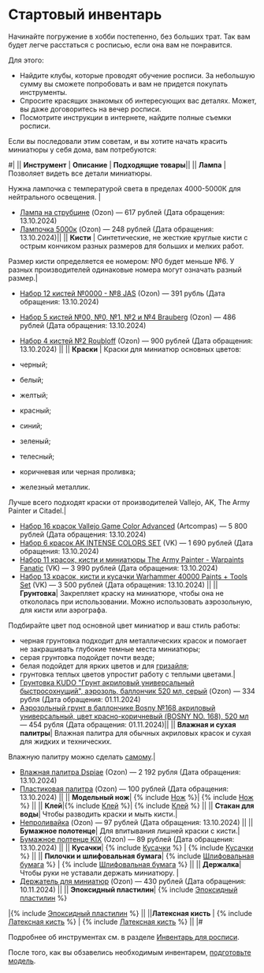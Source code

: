 # Стартовый инвентарь

Начинайте погружение в хобби постепенно, без больших трат. Так вам будет легче расстаться с росписью, если она вам не понравится.

Для этого:

* Найдите клубы, которые проводят обучение росписи. За небольшую сумму вы сможете попробовать и вам не придется покупать инструменты.
* Спросите красящих знакомых об интересующих вас деталях. Может, вы даже договоритесь на вечер росписи.
* Посмотрите инструкции в интернете, найдите полные съемки росписи.

Если вы последовали этим советам, и вы хотите начать красить миниатюры у себя дома, вам потребуются:

#|
|| **Инструмент** | **Описание** | **Подходящие товары**||
|| **Лампа** |Позволяет видеть все детали миниатюры. 

Нужна лампочка с температурой света в пределах 4000-5000К для нейтрального освещения. |
* [Лампа на струбцине](https://ozon.ru/t/xEMrE88) (Ozon) — 617 рублей (Дата обращения: 13.10.2024)
* [Лампочка 5000к](https://ozon.ru/t/LrrZAq) (Ozon) — 248 рублей (Дата обращения: 13.10.2024)||
|| **Кисти** | Синтетические, не жесткие круглые кисти с острым кончиком разных размеров для больших и мелких работ.  

Размер кисти определяется ее номером: №0 будет меньше №6. У разных производителей одинаковые номера могут означать разный размер.| 

* [Набор 12 кистей №0000 - №8 JAS](https://ozon.ru/t/EwVGQrv) (Ozon) — 391 рубль (Дата обращения: 13.10.2024)
* [Набор 5 кистей №00, №0, №1, №2 и №4 Brauberg](https://ozon.ru/t/d6OZG2G) (Ozon) — 486 рублей (Дата обращения: 13.10.2024)
* [Набор 4 кистей №2 Roubloff](https://ozon.ru/t/aJXkOy7) (Ozon) — 900 рублей (Дата обращения: 13.10.2024)  ||
|| **Краски** | Краски для миниатюр основных цветов: 

* черный; 
* белый; 
* желтый; 
* красный;
* синий;
* зеленый;
* телесный;
* коричневая или черная проливка;
* железный металлик.
  
Лучше всего подходят краски от производителей Vallejo, AK, The Army Painter и Citadel.| 
* [Набор 16 красок Vallejo Game Color Advanced](https://artcompas.ru/kraska/kraski-dlya-modelistov/kraski-vallejo/nabory-krasok-vallejo/nabory-game-color/nabor-game-color-16-tsv-sovremennye-tsveta/) (Artcompas) — 5&nbsp;800 рублей (Дата обращения: 13.10.2024)
* [Набор 6 красок AK INTENSE COLORS SET](https://vk.com/market/product/ak11612-intense-colors-set-131012375-7421181) (VK) — 1 690 рублей (Дата обращения: 13.10.2024)
* [Набор 11 красок, кисти и миниатюры The Army Painter - Warpaints Fanatic](https://vk.com/market/product/army-painter-warpaints-fanatic-starter-set-131012375-9512204) (VK) — 3&nbsp;990 рублей (Дата обращения: 13.10.2024)
* [Набор 13 красок, кисти и кусачки Warhammer 40000 Paints + Tools Set](https://vk.com/market/product/warhammer-40000-paints-tools-set-131012375-8261043) (VK) — 3&nbsp;500 рублей (Дата обращения: 13.10.2024)
||
|| **Грунтовка**| Закрепляет краску на миниатюре, чтобы она не откололась при использовании. Можно использовать аэрозольную, для кисти или аэрографа.

Подбирайте цвет под основной цвет миниатюр и ваш стиль работы:

* черная грунтовка подходит для металлических красок и помогает не закрашивать глубокие темные места миниатюры;
* серая грунтовка подойдет почти везде;
* белая подойдет для ярких цветов и для [гризайля](../styles/contrast.md);
* грунтовка теплых цветов упростит работу с теплыми цветами.| 
* [Грунтовка KUDO "Грунт акриловый универсальный быстросохнущий", аэрозоль, баллончик 520 мл, серый](https://ozon.ru/t/KK5MW1) (Ozon) — 334 рубля (Дата обращения: 01.11.2024)
* [Аэрозольный грунт в баллончике Bosny №168 акриловый универсальный, цвет красно-коричневый (BOSNY NO. 168), 520 мл](https://ozon.ru/t/qJ0b3RQ) — 454 рубля (Дата обращения: 01.11.2024)||
|| **Влажная и сухая палитры**| Влажная палитра для обычных акриловых красок и сухая для жидких и технических.

Влажную палитру можно сделать [самому](../inventory/paint.md#making-wet).| 
* [Влажная палитра Dspiae](https://ozon.ru/t/8O0r4Yz) (Ozon) — 2&nbsp;192 рубля (Дата обращения: 13.10.2024)
* [Пластиковая палитра](https://ozon.ru/t/Av57842) (Ozon) — 100 рублей (Дата обращения: 13.10.2024)
||
|| **Модельный нож**| {% include [Нож](../_includes/inventory/knife.md) %}|
 {% include [Нож](../_includes/inventory/knife-items.md) %} ||
|| **Клей**|{% include [Клей](../_includes/inventory/glue.md) %}|
{% include [Клей](../_includes/inventory/glue-items.md) %} ||
|| **Стакан для воды**| Чтобы разводить краски и мыть кисти.|
* [Непроливайка](https://ozon.ru/t/OBmX2j6) (Ozon) — 97 рублей (Дата обращения: 13.10.2024) ||
|| **Бумажное полотенце**| Для впитывания лишней краски с кисти.|
* [Бумажное полтенце KIX](https://ozon.ru/t/jDDbEG1) (Ozon) — 89 рублей (Дата обращения: 13.10.2024) ||
|| **Кусачки**| {% include [Кусачки](../_includes/inventory/cutters.md) %} |
{% include [Кусачки](../_includes/inventory/cutters-items.md) %}
  ||
|| **Пилочки и шлифовальная бумага**| 
{% include [Шлифовальная бумага](../_includes/inventory/sandpaper.md) %}
 | {% include [Шлифовальная бумага](../_includes/inventory/sandpaper-items.md) %}
  ||
|| **Держалка**| Чтобы руки не уставали держать миниатюру. |
* [Держатель для миниатюр](https://ozon.ru/t/mx7mpm2) (Ozon) — 430 рублей (Дата обращения: 10.11.2024)  ||
|| **Эпоксидный пластилин**| {% include [Эпоксидный пластилин](../_includes/inventory/greenstuff.md) %}

|{% include [Эпоксидный пластилин](../_includes/inventory/greenstuff-items.md) %} ||
||**Латексная кисть** | {% include [Латексная кисть](../_includes/inventory/latex-brush.md) %} |
{% include [Латексная кисть](../_includes/inventory/latex-brush-items.md) %} ||
|#

Подробнее об инструментах см. в разделе [Инвентарь для росписи](../inventory/index.yaml).

После того, как вы обзавелись необходимым инвентарем, [подготовьте модель](preparation/index.yaml).